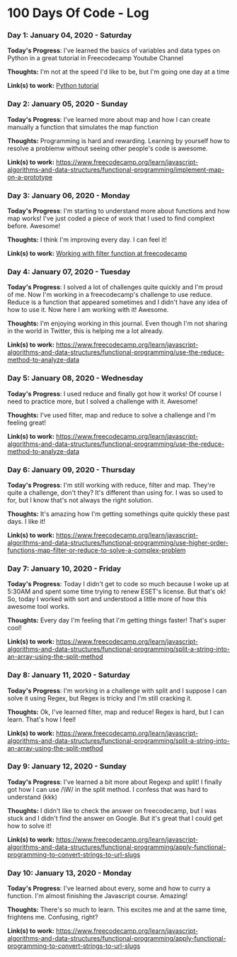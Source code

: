 # 100 Days Of Code - Log

### Day 1: January 04, 2020 - Saturday

**Today's Progress**: I've learned the basics of variables and data types on Python in a great tutorial in Freecodecamp Youtube Channel 

**Thoughts:** I'm not at the speed I'd like to be, but I'm going one day at a time

**Link(s) to work:** [Python tutorial](https://www.youtube.com/watch?v=rfscVS0vtbw)

### Day 2: January 05, 2020 - Sunday

**Today's Progress**: I've learned more about map and how I can create manually a function that simulates the map function

**Thoughts:** Programming is hard and rewarding. Learning by yourself how to resolve a problemw without seeing other people's code is awesome.

**Link(s) to work:** https://www.freecodecamp.org/learn/javascript-algorithms-and-data-structures/functional-programming/implement-map-on-a-prototype

### Day 3: January 06, 2020 - Monday

**Today's Progress**: I'm starting to understand more about functions and how map works! I've just coded a piece of work that I used to find complext before. Awesome! 

**Thoughts:** I think I'm improving every day. I can feel it!

**Link(s) to work:** [Working with filter function at freecodecamp](https://www.freecodecamp.org/learn/javascript-algorithms-and-data-structures/functional-programming/implement-the-filter-method-on-a-prototype)

### Day 4: January 07, 2020 - Tuesday

**Today's Progress**: I solved a lot of challenges quite quickly and I'm proud of me. Now I'm working in a freecodecamp's challenge to use reduce. Reduce is a function that appeared sometimes and I didn't have any idea of how to use it. Now here I am working with it! Awesome.

**Thoughts:** I'm enjoying working in this journal. Even though I'm not sharing in the world in Twitter, this is helping me a lot already.

**Link(s) to work:** https://www.freecodecamp.org/learn/javascript-algorithms-and-data-structures/functional-programming/use-the-reduce-method-to-analyze-data

### Day 5: January 08, 2020 - Wednesday

**Today's Progress**: I used reduce and finally got how it works! Of course I need to practice more, but I solved a challenge with it. Awesome!

**Thoughts:** I've used filter, map and reduce to solve a challenge and I'm feeling great!

**Link(s) to work:** https://www.freecodecamp.org/learn/javascript-algorithms-and-data-structures/functional-programming/use-the-reduce-method-to-analyze-data

### Day 6: January 09, 2020 - Thursday

**Today's Progress**: I'm still working with reduce, filter and map. They're quite a challenge, don't they? It's different than using for. I was so used to for, but I know that's not always the right solution.

**Thoughts:** It's amazing how I'm getting somethings quite quickly these past days. I like it!

**Link(s) to work:** https://www.freecodecamp.org/learn/javascript-algorithms-and-data-structures/functional-programming/use-higher-order-functions-map-filter-or-reduce-to-solve-a-complex-problem

### Day 7: January 10, 2020 - Friday

**Today's Progress**: Today I didn't get to code so much because I woke up at 5:30AM and spent some time trying to renew ESET's license. But that's ok! So, today I worked with sort and understood a little more of how this awesome tool works.

**Thoughts:** Every day I'm feeling that I'm getting things faster! That's super cool!

**Link(s) to work:** https://www.freecodecamp.org/learn/javascript-algorithms-and-data-structures/functional-programming/split-a-string-into-an-array-using-the-split-method

### Day 8: January 11, 2020 - Saturday

**Today's Progress**: I'm working in a challenge with split and I suppose I can solve it using Regex, but Regex is tricky and I'm still cracking it.  

**Thoughts:** Ok, I've learned filter, map and reduce! Regex is hard, but I can learn. That's how I feel! 

**Link(s) to work:** https://www.freecodecamp.org/learn/javascript-algorithms-and-data-structures/functional-programming/split-a-string-into-an-array-using-the-split-method

### Day 9: January 12, 2020 - Sunday

**Today's Progress**: I've learned a bit more about Regexp and split! I finally got how I can use /\W/ in the split method. I confess that was hard to understand (kkk)

**Thoughts:** I didn't like to check the answer on freecodecamp, but I was stuck and I didn't find the answer on Google. But it's great that I could get how to solve it!

**Link(s) to work:** https://www.freecodecamp.org/learn/javascript-algorithms-and-data-structures/functional-programming/apply-functional-programming-to-convert-strings-to-url-slugs

### Day 10: January 13, 2020 - Monday

**Today's Progress**: I've learned about every, some and how to curry a function. I'm almost finishing the Javascript course. Amazing! 

**Thoughts:** There's so much to learn. This excites me and at the same time, frightens me. Confusing, right?

**Link(s) to work:** https://www.freecodecamp.org/learn/javascript-algorithms-and-data-structures/functional-programming/apply-functional-programming-to-convert-strings-to-url-slugs
